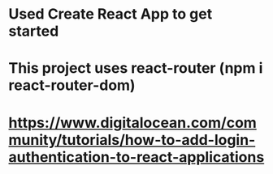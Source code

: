 # Used Create React App to get started
# This project uses react-router (npm i react-router-dom)
# https://www.digitalocean.com/community/tutorials/how-to-add-login-authentication-to-react-applications